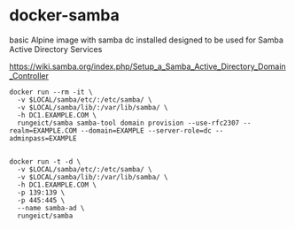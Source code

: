 # docker-samba

basic Alpine image with samba dc installed designed to be used for Samba Active Directory Services

https://wiki.samba.org/index.php/Setup_a_Samba_Active_Directory_Domain_Controller

```
docker run --rm -it \
  -v $LOCAL/samba/etc/:/etc/samba/ \
  -v $LOCAL/samba/lib/:/var/lib/samba/ \
  -h DC1.EXAMPLE.COM \
  rungeict/samba samba-tool domain provision --use-rfc2307 --realm=EXAMPLE.COM --domain=EXAMPLE --server-role=dc --adminpass=EXAMPLE
  
  
docker run -t -d \
  -v $LOCAL/samba/etc/:/etc/samba/ \
  -v $LOCAL/samba/lib/:/var/lib/samba/ \
  -h DC1.EXAMPLE.COM \
  -p 139:139 \
  -p 445:445 \
  --name samba-ad \
  rungeict/samba
```